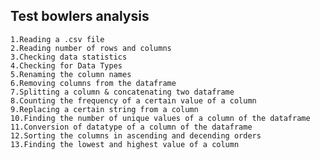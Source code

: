 ## Test bowlers analysis
    1.Reading a .csv file
    2.Reading number of rows and columns
    3.Checking data statistics
    4.Checking for Data Types
    5.Renaming the column names 
    6.Removing columns from the dataframe
    7.Splitting a column & concatenating two dataframe
    8.Counting the frequency of a certain value of a column
    9.Replacing a certain string from a column
    10.Finding the number of unique values of a column of the dataframe
    11.Conversion of datatype of a column of the dataframe
    12.Sorting the columns in ascending and decending orders
    13.Finding the lowest and highest value of a column
